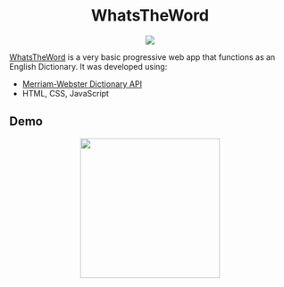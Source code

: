 <div align="center">
	<h1>WhatsTheWord</h1>
	<img src="./icons/icon-96x96.png">
</div>

[WhatsTheWord](https://shivaneej.github.io/WhatsTheWord/) is a very basic progressive web app that functions as an English Dictionary.
It was developed using:
* [Merriam-Webster Dictionary API](https://www.dictionaryapi.com/)
* HTML, CSS, JavaScript

## Demo
<div align="center">
  <img src="demo.gif" width="250px">
</div>
